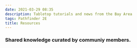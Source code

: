 ```yaml
---
date: 2021-03-29 08:35
description: Tabletop tutorials and news from the Bay Area
tags: Pathfinder 2E
title: Resources
---
```


### Shared knowledge curated by communiy members. 

